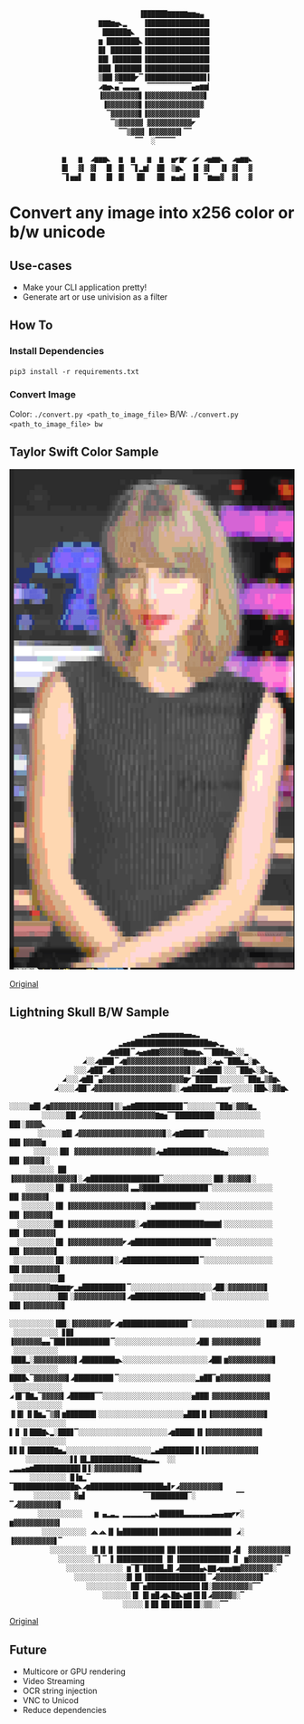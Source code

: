                                     ▐██████▇▇▇▇▇▆▆▅▄
                          ▇▇▇▆▅◣▂    ▐███████████████▍
                           ██████▇◣  ▐███████████████▍
                          ▆ ████████◣▐███████████████▍
                          █▋ ███████▋▐███████████████▍
                          ██▍▐██████▋▐███████████████▍
                          ███ ██████▋▐███████████████▍
                          ▒██▍▓████◤▔▐██████████████▋▍
                          ◢▆▅◣▄▔▃▃▃▃  ▔▔▔▔▔▔▔▔▔▔▔▄▅▆▆▎
                          ▐▓▓▓▓▓▓▓▓▓▋▐▓▓▓▓▓▓▓▓▓▓▓▓▓▓▋
                           ▐▓▓▓▓▓▓▓▓▋▐▓▓▓▓▓▓▓▓▓▓▓▓▓▓
                            ▔▓▓▓▓▓▓▓▋▐▓▓▓▓▓▓▓▓▓▓▓▓▓
                             ▔▒▓▓▓▓▓▓ ▓▓▓▓▓▓▓▓▓▓▓◤
                               ▔▔▒▓▓▓▎▐▓▓▓▓▓▓▓▍▔▔
                                   ▔▔  ░▔▔▔▔▔
                
                 ▆   ▆  ◢▆▆▆◣  ▆  ▆   ▆  ▆  ▅◤▆◤ ◢◤ ◢▅▆▆◣  ◢▅▆▆◣
                 █▍  ▓▍ ▓▍  █▎ █▎ ▔▋▂▆▍ ▐█▎ ▒▆◣  ▐▋ ▓▍  ▐▋ ▓▍  ▓
                 ▔▋▅▅▋  █▎  █▍ █▎  ▐█▍  ▐█▎ ▅▄▅▍ ▐▋ ▔▆▅▅▓  ▓▍  ▓
 

# Convert any image into x256 color or b/w unicode

## Use-cases
- Make your CLI application pretty!
- Generate art or use univision as a filter

## How To
### Install Dependencies
`pip3 install -r requirements.txt`
### Convert Image
Color: `./convert.py <path_to_image_file>`
B/W: `./convert.py <path_to_image_file> bw`

## Taylor Swift Color Sample
![Sample of Taylor Swift Conversion](/taylor_sample.png)

[Original](https://akns-images.eonline.com/eol_images/Entire_Site/2017107/rs_1080x1920-171107070604-1080.taylor-swift.11717.jpg)

## Lightning Skull B/W Sample
```
                                 ▂▃▄▄▅▅▅▅▅▅▄▄▃▂
                           ▂▄▅▆██████████████████▆▅◣▂
                        ◢▆▇██▊▔◢▄▅▆▇▇▓▓▓▓▓▓▇▆▆▅◣▔▔███▇▅◣░░▂
                  ◢░░◢▆██▊▔◢▆▓▓▓▓▓▓▓▓▓▓▓▓▓▓▓▓▓▓▓▋░◢▄◣▔███▅▂░▆◣
                ░░░◢▇██▔◢▆▓▓▓▓▓▓▓▓▓▓▓▓▓▓▓▓▓▓▋░◢▅▆███▍░░░▔██▆◣░▓◣▂
             ◢░░░◢▆█▋▔▄▓▓▓▓▓▓▓▓▓▓▓▓▓▓▓▓▓▓▓▓▆◤▔█████▍░░░░░░▔██▆▂▒▓▆◣
           ◢░░░░◢██▔◢▓▓▓▓▓▓▓▓▓▓▓▓▓▓▓▓▓▓▓▒░◢▅▆█████▄▅▅▅◤░░░░░▐██◣░▓▓▆◣
          ░░░░░▆█▋◢▆▓▓▓▓▓▓▓▓▓▓▓▓▓▓▓▋▒░▄▅▇███████████▊▔░░░░░░░▔██▆░▓▓▓▆▂
        ░░░░░░██▍◢▓▓▓▓▓▓▓▓▓▓▓▓▓▓▓▓▓▓▇▆▅▔▔█████████▋░░░░░░░░░░░ ██▋░▓▓▓▓◣
       ░░░░░░▇█▍◢▓▓▓▓▓▓▓▓▓▓▓▓▓▓▓▓▓▓▓▓▓▋░◢▆▇█████▔░░░░░░░░░░░░░░ ██▋▐▓▓▓▓▆
      ░░░░░░▐█▋ ▓▓▓▓▓▓▓▓▓▓▓▓▓▓▓▓▓▓▓▒◢▄▇███████████▇▆▅▄░░░░░░░░░░ ██▍▐▓▓▓▓▋░
     ░░░░░░ ██ ▐▓▓▓▓▓▓▓▓▓▓▓▓▓▓▓▋░◢▆█████████████████▔░░░░░░░░░░░░▐█▊░▓▓▓▓▓▋░
    ░░░░░░░▐█▍ ▓▓▓▓▓▓▓▓▓▓▓▓▓▓▍▃▃▓████████████████▔░░░░░░░░░░░░░░░ ██▎▓▓▓▓▓▓▋
   ░░░░░░░░▐█▎▐▓▓▓▓▓▓▓▓▓▓▓▓▓▓▓▓▓▓▋░▅██████████▔░░░░░░░░░░░░░░░░░░ ██▍▐▓▓▓▓▓▓▋
  ░░░░░░░░░██▎▐▓▓▓▓▓▓▓▓▓▓▓▓▓▓▓▓░◢▆██████████████▇▇▇▇▍░░░░░░░░░░░░ ██▍▐▓▓▓▓▓▓▓▍
  ░░░░░░░░░▐█▎▐▓▓▓▓▓▓▓▓▓▓▓▓▓◤◢▆██████████████████▊▔░░░░░░░░░░░░░░ ██▍▐▓▓▓▓▓▓▓▋
 ░░░░░░░░░░▐█▍░▓▓▓▓▓▓▓▓▓▓▋░◢▇█████████████████▊▔░░░░░░░░░░░░░░░░░ ██▍▓▓▓▓▓▓▓▓▓▍
 ░░░░░░░░░░░█▋ ▓▓▓▓▓▓▓▓▓▓▇▇▆▆▆◤▂▅██████████▋▔░░░░░░░░░░░░░░░░░░░░◢██░▓▓▓▓▓▓▓▓▓▋
 ░░░░░░░░░░░██▍░▓▓▓▓▓▓▓▓▓▓▓▓▋◢▆████████████████▇▍ ░░░░░░░░░░░░░░ ██▋▐▓▓▓▓▓▓▓▓▓▋
 ░░░░░░░░░░░▐██░▐▓▓▓▓▓▓▓▓▓◤◢▆████████████████▔░░░░░░░░░░░░░░░░░░▐██░▓▓▓▓▓▓▓▓▓▓▓
 ░░░░░░░░░░░ ▊█▊ ▐▓▓▓▓▓▓▓▄▄▔██▊██████████▊▔░░░░░░░░░░░░░░░░░░░░◢██▎▓▓▓▓▓▓▓▓▓▓▓▓
 ░░░░░░░░░░░ ▐███▂░▓▓▓▓▓▓▓▓▓▓▋◢████████▅◣░░░░░░░░░░░░░░░░░░░░░◢██▍▆▓▓▓▓▓▓▓▓▓▓▓▋
 ░░░░░░░░░░░  ████◣▔▓▓▓▓▓▓▓▓▋◢█████████▋▔░░░░░░░░░░░░░░░░░░░▂▆██▔▆▓▓▓▓▓▓▓▓▓▓▓▓▍
 ░░░░░░░░░░░░ ◢▐█▔█▇▃▔▓▓▓▓▓▍◢██████▔▔░░░░░░░░░░░░░░░░░░░░░░▅███▎▓▓▓▓▓▓▓▓▓▓▓▓▓▓▎
  ░░░░░░░░░░░ ▐▍█▍▐▌█▆▃▔▒▓▍▆███████▍░░░░░░░░░░░░░░░░░░░░░▄███▐▋▐▓▓▓▓▓▓▓▓▓▓▓▓▓▋
  ░░░░░░░░░░░░ ▋▐▍▐▍███▇◣▂░███▊▔░░░░░░░░░░░░░░░░░░░░░░◢▆████▋▐▋▐▓▓▓▓▓▓▓▓▓▓▓▓▓▍
   ░░░░░░░░░░░ ▊▊▐▋▐██████▇▅▃░░░░░░░░░░░░░░░░░░░░░▂▄▆███████▌▊▐▐▓▓▓▓▓▓▓▓▓▓▓▓▍
    ░░░░░░░░░░░▋▋▐█▂██████████▇▆▅▄▃▃▂  ░░  ▂▃▃▄▅▆███████████▌█▐░▓▓▓▓▓▓▓▓▓▓▓▋
     ░░░░░░░░░ █▐▆▂▔  ▔███████████████▆◣◢▆██████████████████▅▊◤◢▓▓▓▓▓▓▓▓▓▓▋
      ░░░░░░░░░ ▓▅▋              ▔▔█████████▔░          ▔▔   ▔◢▓▓▓▓▓▓▓▓▓▓▋
       ░░░░░░░░░░░   ▆ ▄▂▃▂ ▂▂▂▂▂▂▂▃◣██████▃▃▃▃▃▃▃▄▄▄▅▅◤◤░  ▆▓▓▓▓▓▓▓▓▓▓▓▍
        ░░░░░░░░░░░ ◢◣◢◣▐▋▐▅████████▋█████████████████▊ ◢░ ▐▓▓▓▓▓▓▓▓▓▓▋▔
          ░░░░░░░░░ ▐▊▐▋▐▌▐███████████▎██▐████████████▋◢█  ▓▓▓▓▓▓▓▓▓▓▍
            ░░░░░░░░░▔▍▔ ▋▐██████████▊ █▍▐████████████▎▐▍ ▆▓▓▓▓▓▓▓▓▍▔
              ░░░░░░░░░░░░░░ ▆▔█▔█████▃█▍◢█████▄◣▇▇◢▅▅▅▆▆▓▓▓▓▓▓▓▓░▔
                ░░░░░░░░░░░░░█▎█▋▐██████████████▌▔◢▓▓▓▓▓▓▓▓▓▓▓▋▔
                   ░░░░░░░░░░ ██▔▅█████████████▐█░▓▓▓▓▓▓▓▓▓▒▔▔
                       ░░░░░░░▐▊ █▍▆█◢▆◣█▇◣▆▇▐█▐▋◢▓▓▓▓▓▒░▔
                            ░░░░░▐▍█▊▐█▌██▋██▐█░▒▒░░▔▔
```

[Original](https://png2.kisspng.com/sh/b7a4042ed9ba8cade0a981772e16b07d/L0KzQYm3VcA5N6Z3j5H0aYP2gLBuTgN1bZJxRet4dYKwdrLqhb1oepJ5fdhAbD3ndbLrTgJma5D3fOU2ZHXkdLnsgfQudJDsRadqZkHoSIm8UMEyPZY3RqsDNki6Q4O4UcUzPWk1S6M9MUCzRIa1kP5o/kisspng-steal-your-face-grateful-dead-records-deadhead-log-5af1e8850115e2.9868732115258031410045.png)

## Future
- Multicore or GPU rendering
- Video Streaming
- OCR string injection
- VNC to Unicod
- Reduce dependencies
